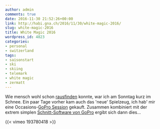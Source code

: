 ```yaml
---
author: admin
comments: true
date: 2016-11-30 21:52:26+00:00
link: http://habi.gna.ch/2016/11/30/white-magic-2016/
slug: white-magic-2016
title: White Magic 2016
wordpress_id: 4823
categories:
- personal
- switzerland
tags:
- saisonstart
- ski
- skiing
- telemark
- white magic
- zermatt
---
```


Wie mensch wohl schon [rausfinden](http://habi.gna.ch/2016/11/27/as-steit-auso-no/) konnte, war ich am Sonntag kurz im Schnee.
Ein paar Tage vorher kam auch das 'neue' Spielzeug, ich hab' mir eine Occasions-[GoPro Session](http://shop.gopro.com/EMEA/cameras/hero-session/CHDHS-104-EU.html) gekauft.
Zusammen kombiniert mit der extrem simplen [Schnitt-Software von GoPro](https://quik.gopro.com/en/) ergibt sich dann dies...

{{< vimeo 193780418 >}}
